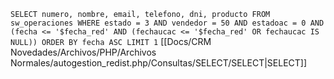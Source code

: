 `SELECT numero, nombre, email, telefono, dni, producto FROM sw_operaciones WHERE estado = 3 AND vendedor = 50 AND estadoac = 0 AND (fecha <= '$fecha_red' AND (fechaucac <= '$fecha_red' OR fechaucac IS NULL)) ORDER BY fecha ASC LIMIT 1`
[[Docs/CRM Novedades/Archivos/PHP/Archivos Normales/autogestion_redist.php/Consultas/SELECT/SELECT|SELECT]]